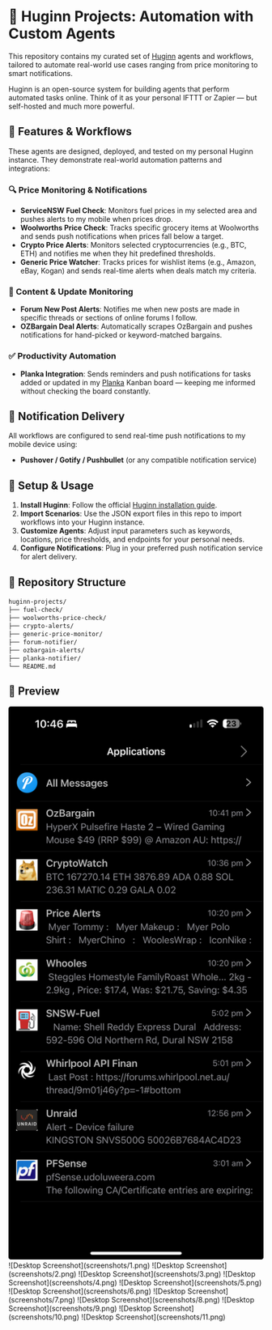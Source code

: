 # 🧠 Huginn Projects: Automation with Custom Agents

This repository contains my curated set of [Huginn](https://github.com/huginn/huginn) agents and workflows, tailored to automate real-world use cases ranging from price monitoring to smart notifications.

Huginn is an open-source system for building agents that perform automated tasks online. Think of it as your personal IFTTT or Zapier — but self-hosted and much more powerful.

## 🚀 Features & Workflows

These agents are designed, deployed, and tested on my personal Huginn instance. They demonstrate real-world automation patterns and integrations:

### 🔍 Price Monitoring & Notifications
- **ServiceNSW Fuel Check**: Monitors fuel prices in my selected area and pushes alerts to my mobile when prices drop.
- **Woolworths Price Check**: Tracks specific grocery items at Woolworths and sends push notifications when prices fall below a target.
- **Crypto Price Alerts**: Monitors selected cryptocurrencies (e.g., BTC, ETH) and notifies me when they hit predefined thresholds.
- **Generic Price Watcher**: Tracks prices for wishlist items (e.g., Amazon, eBay, Kogan) and sends real-time alerts when deals match my criteria.

### 📢 Content & Update Monitoring
- **Forum New Post Alerts**: Notifies me when new posts are made in specific threads or sections of online forums I follow.
- **OZBargain Deal Alerts**: Automatically scrapes OzBargain and pushes notifications for hand-picked or keyword-matched bargains.

### ✅ Productivity Automation
- **Planka Integration**: Sends reminders and push notifications for tasks added or updated in my [Planka](https://planka.app/) Kanban board — keeping me informed without checking the board constantly.

## 📱 Notification Delivery

All workflows are configured to send real-time push notifications to my mobile device using:

- **Pushover / Gotify / Pushbullet** (or any compatible notification service)

## 🧩 Setup & Usage

1. **Install Huginn**: Follow the official [Huginn installation guide](https://github.com/huginn/huginn#installation).
2. **Import Scenarios**: Use the JSON export files in this repo to import workflows into your Huginn instance.
3. **Customize Agents**: Adjust input parameters such as keywords, locations, price thresholds, and endpoints for your personal needs.
4. **Configure Notifications**: Plug in your preferred push notification service for alert delivery.

## 📁 Repository Structure

```plaintext
huginn-projects/
├── fuel-check/
├── woolworths-price-check/
├── crypto-alerts/
├── generic-price-monitor/
├── forum-notifier/
├── ozbargain-alerts/
├── planka-notifier/
└── README.md
```

## 📸 Preview

<img src="screenshots/1.png" alt="Push Notification" width="600"/>
![Desktop Screenshot](screenshots/1.png)
![Desktop Screenshot](screenshots/2.png)
![Desktop Screenshot](screenshots/3.png)
![Desktop Screenshot](screenshots/4.png)
![Desktop Screenshot](screenshots/5.png)
![Desktop Screenshot](screenshots/6.png)
![Desktop Screenshot](screenshots/7.png)
![Desktop Screenshot](screenshots/8.png)
![Desktop Screenshot](screenshots/9.png)
![Desktop Screenshot](screenshots/10.png)
![Desktop Screenshot](screenshots/11.png)
